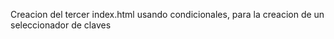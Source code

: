 Creacion del tercer index.html
usando condicionales, para la creacion de un seleccionador de claves

